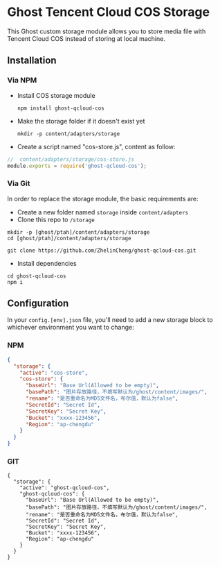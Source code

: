 # Ghost Tencent Cloud COS Storage
This Ghost custom storage module allows you to store media file with Tencent Cloud COS instead of storing at local machine.

## Installation

### Via NPM

- Install COS storage module

  ```
  npm install ghost-qcloud-cos
  ```
  
- Make the storage folder if it doesn't exist yet

  ```
  mkdir -p content/adapters/storage
  ```
  
 - Create a script named "cos-store.js", content as follow:
 
 ```javascript
//  content/adapters/storage/cos-store.js
module.exports = require('ghost-qcloud-cos');
 ```

### Via Git
In order to replace the storage module, the basic requirements are:

- Create a new folder named `storage` inside `content/adapters`
- Clone this repo to `/storage`
```
mkdir -p [ghost/ptah]/content/adapters/storage
cd [ghost/ptah]/content/adapters/storage

git clone https://github.com/ZhelinCheng/ghost-qcloud-cos.git
```
- Install dependencies
```
cd ghost-qcloud-cos
npm i
```

## Configuration

In your `config.[env].json` file, you'll need to add a new storage block to whichever environment you want to change:

### NPM
```json
{
  "storage": {
    "active": "cos-store",
    "cos-store": {
      "baseUrl": "Base Url(Allowed to be empty)",
      "basePath": "图片存放路径，不填写默认为/ghost/content/images/",
      "rename": "是否重命名为MD5文件名，布尔值，默认为false",
      "SecretId": "Secret Id",
      "SecretKey": "Secret Key",
      "Bucket": "xxxx-123456",
      "Region": "ap-chengdu"
    }
  }
}
```

### GIT
```
{
  "storage": {
    "active": "ghost-qcloud-cos",
    "ghost-qcloud-cos": {
      "baseUrl": "Base Url(Allowed to be empty)",
      "basePath": "图片存放路径，不填写默认为/ghost/content/images/",
      "rename": "是否重命名为MD5文件名，布尔值，默认为false",
      "SecretId": "Secret Id",
      "SecretKey": "Secret Key",
      "Bucket": "xxxx-123456",
      "Region": "ap-chengdu"
    }
  }
}
```
